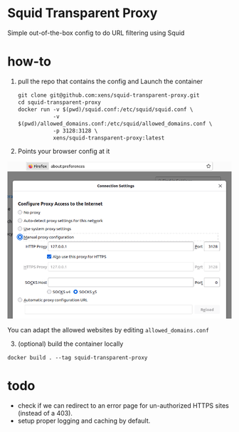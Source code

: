 # Squid Transparent Proxy

Simple out-of-the-box config to do URL filtering using Squid

# how-to

1. pull the repo that contains the config and Launch the container

    ```shell
    git clone git@github.com:xens/squid-transparent-proxy.git
    cd squid-transparent-proxy
    docker run -v $(pwd)/squid.conf:/etc/squid/squid.conf \
               -v $(pwd)/allowed_domains.conf:/etc/squid/allowed_domains.conf \
               -p 3128:3128 \
               xens/squid-transparent-proxy:latest
    ```

2. Points your browser config at it

![](img/firefox_proxy_config.png)

You can adapt the allowed websites by editing `allowed_domains.conf`

3. (optional) build the container locally

```shell
docker build . --tag squid-transparent-proxy
```

# todo

* check if we can redirect to an error page for un-authorized HTTPS sites (instead of a 403).
* setup proper logging and caching by default.
